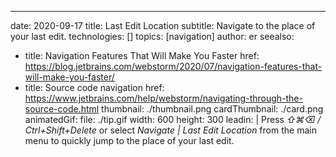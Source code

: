 ---
date: 2020-09-17 title: Last Edit Location subtitle: Navigate to the place of your last edit. technologies: [] topics: [navigation] author: er seealso:
- title: Navigation Features That Will Make You Faster href: https://blog.jetbrains.com/webstorm/2020/07/navigation-features-that-will-make-you-faster/
- title: Source code navigation href: https://www.jetbrains.com/help/webstorm/navigating-through-the-source-code.html thumbnail: ./thumbnail.png cardThumbnail: ./card.png animatedGif: file: ./tip.gif width: 600 height: 300 leadin: | Press *⇧⌘⌫ / Ctrl+Shift+Delete* or select *Navigate | Last Edit Location* from the main menu to quickly jump to the place of your last edit.